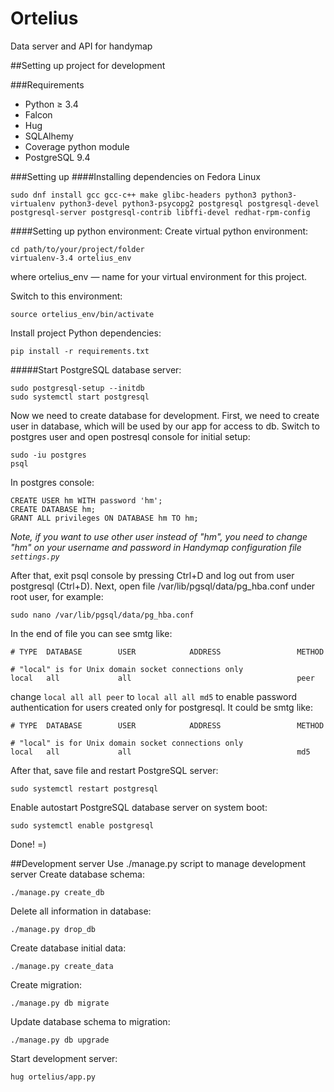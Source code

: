 # Ortelius
Data server and API for handymap

##Setting up project for development

###Requirements
* Python ≥ 3.4
* Falcon
* Hug
* SQLAlhemy
* Coverage python module
* PostgreSQL 9.4

###Setting up
####Installing dependencies on Fedora Linux
```
sudo dnf install gcc gcc-c++ make glibc-headers python3 python3-virtualenv python3-devel python3-psycopg2 postgresql postgresql-devel postgresql-server postgresql-contrib libffi-devel redhat-rpm-config
```
####Setting up python environment:
Create virtual python environment:
```
cd path/to/your/project/folder
virtualenv-3.4 ortelius_env
```
where ortelius_env — name for your virtual environment for this project.

Switch to this environment:
```
source ortelius_env/bin/activate
```

Install project Python dependencies:
```
pip install -r requirements.txt
```

#####Start PostgreSQL database server:
```
sudo postgresql-setup --initdb
sudo systemctl start postgresql
```
Now we need to create database for development.
First, we need to create user in database, which will be used by our app for access to db.
Switch to postgres user and open postresql console for initial setup:
```
sudo -iu postgres
psql
```
In postgres console:
```
CREATE USER hm WITH password 'hm';
CREATE DATABASE hm;
GRANT ALL privileges ON DATABASE hm TO hm;
```
*Note, if you want to use other user instead of "hm", you need to change "hm" on your username and password in Handymap configuration file `settings.py`*

After that, exit psql console by pressing Ctrl+D and log out from user postgresql (Ctrl+D).
Next, open file /var/lib/pgsql/data/pg_hba.conf under root user, for example:
```
sudo nano /var/lib/pgsql/data/pg_hba.conf
```
In the end of file you can see smtg like:
```
# TYPE  DATABASE        USER            ADDRESS                 METHOD

# "local" is for Unix domain socket connections only
local   all             all                                     peer
```
change `local all all peer` to `local all all md5` to enable password authentication for users created only for postgresql.
It could be smtg like:
```
# TYPE  DATABASE        USER            ADDRESS                 METHOD

# "local" is for Unix domain socket connections only
local   all             all                                     md5
```
After that, save file and restart PostgreSQL server:
```
sudo systemctl restart postgresql
```
Enable autostart PostgreSQL database server on system boot:
```
sudo systemctl enable postgresql
```
Done! =)

##Development server
Use ./manage.py script to manage development server
Create database schema:
```
./manage.py create_db
```
Delete all information in database:
```
./manage.py drop_db
```
Create database initial data:
```
./manage.py create_data
```
Create migration:
```
./manage.py db migrate
```
Update database schema to migration:
```
./manage.py db upgrade
```
Start development server:
```
hug ortelius/app.py
```

